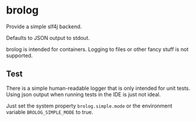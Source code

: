 # brolog

Provide a simple slf4j backend. 

Defaults to JSON output to stdout.

brolog is intended for containers. Logging to 
files or other fancy stuff is not supported. 


## Test
There is a simple human-readable logger that is only intended for unit tests.
Using json output when running tests in the IDE is just not ideal.

Just set the system property `brolog.simple.mode` or the environment variable `BROLOG_SIMPLE_MODE` to true.
